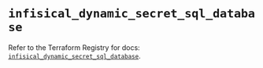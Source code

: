 # `infisical_dynamic_secret_sql_database`

Refer to the Terraform Registry for docs: [`infisical_dynamic_secret_sql_database`](https://registry.terraform.io/providers/infisical/infisical/0.15.41/docs/resources/dynamic_secret_sql_database).
